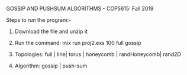 GOSSIP AND PUSHSUM ALGORITHMS - COP5615: Fall 2019

Steps to run the program:-

1. Download the file and unzip it

2. Run the command: mix run proj2.exs 100 full gossip

3. Topologies: full | line| torus | honeycomb | randHoneycomb| rand2D

4. Algorithm: gossip | push-sum
